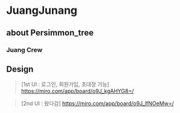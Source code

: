 # JuangJunang


## about Persimmon_tree


### Juang Crew 

## Design
>[1st UI : 로그인, 회원가입, 초대장 기능]
https://miro.com/app/board/o9J_kgAHYG8=/

>[2nd UI : 왔다감]
https://miro.com/app/board/o9J_lfNOeMw=/
